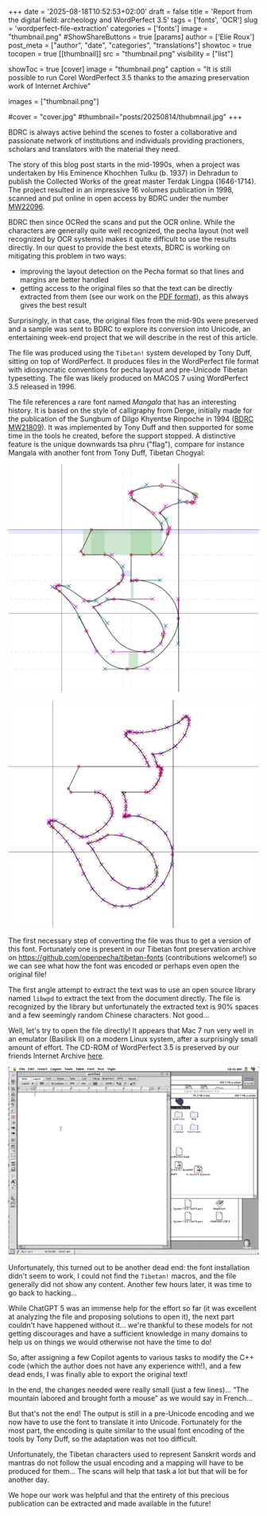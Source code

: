 +++
date = '2025-08-18T10:52:53+02:00'
draft = false
title = 'Report from the digital field: archeology and WordPerfect 3.5'
tags = ['fonts', 'OCR']
slug = 'wordperfect-file-extraction'
categories = ['fonts']
image = "thumbnail.png"
#ShowShareButtons = true
[params]
  author = ['Elie Roux']
  post_meta = ["author", "date", "categories", "translations"]
  showtoc = true
  tocopen = true
[[thumbnail]]
  src = "thumbnail.png"
  visibility = ["list"]

showToc = true
[cover]
    image = "thumbnail.png"
    caption = "It is still possible to run Corel WordPerfect 3.5 thanks to the amazing preservation work of Internet Archive"

images = ["thumbnail.png"]

#cover = "cover.jpg"
#thumbnail="posts/20250814/thubmnail.jpg"
+++

BDRC is always active behind the scenes to foster a collaborative and passionate network of institutions and individuals providing practioners, scholars and translators with the material they need.

The story of this blog post starts in the mid-1990s, when a project was undertaken by His Eminence Khochhen Tulku (b. 1937) in Dehradun to publish the Collected Works of the great master Terdak Lingpa (1646-1714). The project resulted in an impressive 16 volumes publication in 1998, scanned and put online in open access by BDRC under the number [MW22096](https://purl.bdrc.io/resource/MW22096).

BDRC then since OCRed the scans and put the OCR online. While the characters are generally quite well recognized, the pecha layout (not well recognized by OCR systems) makes it quite difficult to use the results directly. In our quest to provide the best etexts, BDRC is working on mitigating this problem in two ways:
- improving the layout detection on the Pecha format so that lines and margins are better handled
- getting access to the original files so that the text can be directly extracted from them (see our work on the [PDF format](https://github.com/buda-base/py-tiblegenc)), as this always gives the best result

Surprisingly, in that case, the original files from the mid-90s were preserved and a sample was sent to BDRC to explore its conversion into Unicode, an entertaining week-end project that we will describe in the rest of this article.

The file was produced using the `Tibetan!` system developed by Tony Duff, sitting on top of WordPerfect. It produces files in the WordPerfect file format with idiosyncratic conventions for pecha layout and pre-Unicode Tibetan typesetting. The file was likely produced on MACOS 7 using WordPerfect 3.5 released in 1996. 

The file references a rare font named *Mangala* that has an interesting history. It is based on the style of calligraphy from Derge, initially made for the publication of the Sungbum of Dilgo Khyentse Rinpoche in 1994 ([BDRC MW21809](https://purl.bdrc.io/resource/MW21809)). It was implemented by Tony Duff and then supported for some time in the tools he created, before the support stopped. A distinctive feature is the unique downwards tsa phru ("flag"), compare for instance Mangala with another font from Tony Duff, Tibetan Chogyal:

![excerpt from the Mangala font](excerpt-mn.png)

![excerpt from the Tibetan Chogyal font](excerpt-cg.png)

The first necessary step of converting the file was thus to get a version of this font. Fortunately one is present in our Tibetan font preservation archive on https://github.com/openpecha/tibetan-fonts (contributions welcome!) so we can see what how the font was encoded or perhaps even open the original file!

The first angle attempt to extract the text was to use an open source library named `libwpd` to extract the text from the document directly. The file is recognized by the library but unfortunately the extracted text is 90% spaces and a few seemingly random Chinese characters. Not good...

Well, let's try to open the file directly! It appears that Mac 7 run very well in an emulator (Basilisk II) on a modern Linux system, after a surprisingly small amount of effort. The CD-ROM of WordPerfect 3.5 is preserved by our friends Internet Archive [here](https://archive.org/details/wp-3.5).

![screenshot of the basilisk emulator](screenshot-basilisk.png)

Unfortunately, this turned out to be another dead end: the font installation didn't seem to work, I could not find the `Tibetan!` macros, and the file generally did not show any content. Another few hours later, it was time to go back to hacking...

While ChatGPT 5 was an immense help for the effort so far (it was excellent at analyzing the file and proposing solutions to open it), the next part couldn't have happened without it... we're thankful to these models for not getting discourages and have a sufficient knowledge in many domains to help us on things we would otherwise not have the time to do!

So, after assigning a few Copilot agents to various tasks to modify the C++ code (which the author does not have any experience with!), and a few dead ends, I was finally able to export the original text!

In the end, the changes needed were really small (just a few lines)... “The mountain labored and brought forth a mouse” as we would say in French...

But that's not the end! The output is still in a pre-Unicode encoding and we now have to use the font to translate it into Unicode. Fortunately for the most part, the encoding is quite similar to the usual font encoding of the tools by Tony Duff, so the adaptation was not too difficult.

Unfortunately, the Tibetan characters used to represent Sanskrit words and mantras do not follow the usual encoding and a mapping will have to be produced for them... The scans will help that task a lot but that will be for another day.

We hope our work was helpful and that the entirety of this precious publication can be extracted and made available in the future!